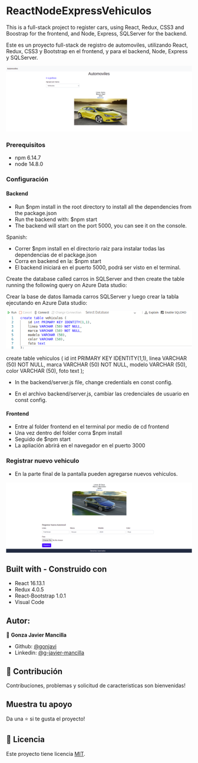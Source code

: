 # ReactNodeExpressVehiculos

This is a full-stack project to register cars, using React, Redux, CSS3 and Boostrap for the frontend, and Node, Express, SQLServer for the backend.

Este es un proyecto full-stack de registro de automoviles, utilizando React, Redux, CSS3 y Bootstrap en el frontend, y para el backend, Node, Express y SQLServer.

![screenshot](./screenshot.png)


### Prerequisitos
- npm 6.14.7
- node 14.8.0

### Configuración

#### Backend

- Run $npm install   in the root directory to install all the dependencies from the package.json 
- Run the backend with: $npm start
- The backend will start on the port 5000,  you can see it on the console.

Spanish:

- Correr $npm install    en el directorio raiz  para instalar todas las dependencias de el package.json 
- Corra en backend en la: $npm start
- El backend iniciará en el puerto 5000, podrá ser visto en el terminal.

Create the database called carros in SQLServer and then create the table running the following query on Azure Data studio:

Crear la base de datos llamada carros SQLServer y luego crear la tabla ejecutando en Azure Data studio:

![screenshot](./creartabla.png)

create table vehiculos (
    id int PRIMARY KEY IDENTITY(1,1),
    linea VARCHAR (50) NOT NULL,
    marca VARCHAR (50) NOT NULL,
    modelo VARCHAR (50),
    color VARCHAR (50),
    foto text
);

- In the backend/server.js file, change credentials en const config.

- En el archivo backend/server.js, cambiar las credenciales de usuario en const config.

#### Frontend
- Entre al folder frontend en el terminal por medio de cd frontend
- Una vez dentro del folder corra $npm install
- Seguido de $npm start
- La apliación abrirá en el navegador en el puerto 3000

### Registrar nuevo vehiculo

- En la parte final de la pantalla pueden agregarse nuevos vehiculos.

![screenshot](./registrar.png)


## Built with  - Construido con

- React 16.13.1
- Redux 4.0.5
- React-Bootstrap 1.0.1
- Visual Code


## Autor:
👤 **Gonza Javier Mancilla**

- Github: [@gonjavi](https://github.com/gonjavi)
- Linkedin: [@g-javier-mancilla](https://www.linkedin.com/in/g-mancillla)

## 🤝 Contribución

Contribuciones, problemas y solicitud de caracteristicas son bienvenidas!


## Muestra tu apoyo

Da una ⭐️ si te gusta el proyecto!


## 📝 Licencia

Este proyecto tiene licencia [MIT](lic.url).



